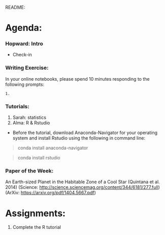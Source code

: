 README:
# Agenda:

### Hopward: Intro
- Check-in

### Writing Exercise: 
In your online notebooks, please spend 10 minutes responding to the following prompts:

    1. 
    
### Tutorials:
1. Sarah: statistics
2. Alma: R & Rstudio 
- Before the tutorial, download Anaconda-Navigator for your operating system and install Rstudio using the following in command line:
> conda install anaconda-navigator

> conda install rstudio

### Paper of the Week:
An Earth-sized Planet in the Habitable Zone of a Cool Star (Quintana et al. 2014)
(Science: http://science.sciencemag.org/content/344/6181/277.full)
(ArXiv: https://arxiv.org/pdf/1404.5667.pdf)

# Assignments:

1. Complete the R tutorial
